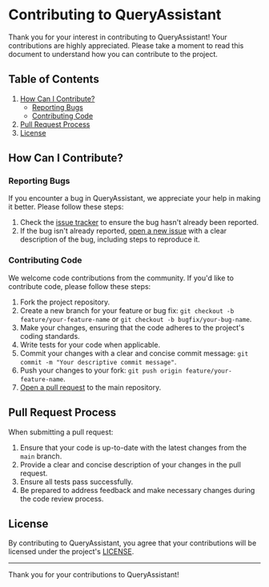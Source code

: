 # Contributing to QueryAssistant

Thank you for your interest in contributing to QueryAssistant! Your contributions are highly appreciated. Please take a moment to read this document to understand how you can contribute to the project.

## Table of Contents

1. [How Can I Contribute?](#how-can-i-contribute)
   - [Reporting Bugs](#reporting-bugs)
   - [Contributing Code](#contributing-code)
2. [Pull Request Process](#pull-request-process)
3. [License](#license)


## How Can I Contribute?

### Reporting Bugs

If you encounter a bug in QueryAssistant, we appreciate your help in making it better. Please follow these steps:

1. Check the [issue tracker](https://github.com/your-username/QueryAssistant/issues) to ensure the bug hasn't already been reported.
2. If the bug isn't already reported, [open a new issue](https://github.com/your-username/QueryAssistant/issues/new) with a clear description of the bug, including steps to reproduce it.

### Contributing Code

We welcome code contributions from the community. If you'd like to contribute code, please follow these steps:

1. Fork the project repository.
2. Create a new branch for your feature or bug fix: `git checkout -b feature/your-feature-name` or `git checkout -b bugfix/your-bug-name`.
3. Make your changes, ensuring that the code adheres to the project's coding standards.
4. Write tests for your code when applicable.
5. Commit your changes with a clear and concise commit message: `git commit -m "Your descriptive commit message"`.
6. Push your changes to your fork: `git push origin feature/your-feature-name`.
7. [Open a pull request](https://github.com/your-username/QueryAssistant/compare) to the main repository.


## Pull Request Process

When submitting a pull request:

1. Ensure that your code is up-to-date with the latest changes from the `main` branch.
2. Provide a clear and concise description of your changes in the pull request.
3. Ensure all tests pass successfully.
4. Be prepared to address feedback and make necessary changes during the code review process.


## License

By contributing to QueryAssistant, you agree that your contributions will be licensed under the project's [LICENSE](LICENSE.md).

---

Thank you for your contributions to QueryAssistant!
